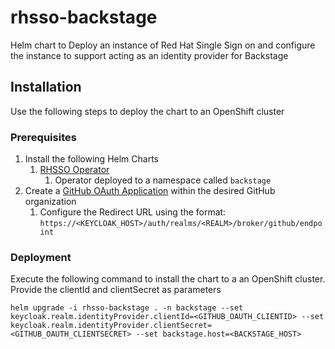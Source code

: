 # rhsso-backstage

Helm chart to Deploy an instance of Red Hat Single Sign on and configure the instance to support acting as an identity provider for Backstage

## Installation

Use the following steps to deploy the chart to an OpenShift cluster

### Prerequisites

1. Install the following Helm Charts
    1. [RHSSO Operator](../operator/values-rhsso-operator.yaml)
       1. Operator deployed to a namespace called `backstage`
2. Create a [GitHub OAuth Application](https://docs.github.com/en/developers/apps/building-oauth-apps/creating-an-oauth-app) within the desired GitHub organization
    1. Configure the Redirect URL using the format: `https://<KEYCLOAK_HOST>/auth/realms/<REALM>/broker/github/endpoint`

### Deployment

Execute the following command to install the chart to a an OpenShift cluster. Provide the clientId and clientSecret as parameters

```shell
helm upgrade -i rhsso-backstage . -n backstage --set keycloak.realm.identityProvider.clientId=<GITHUB_OAUTH_CLIENTID> --set keycloak.realm.identityProvider.clientSecret=<GITHUB_OAUTH_CLIENTSECRET> --set backstage.host=<BACKSTAGE_HOST>
```

